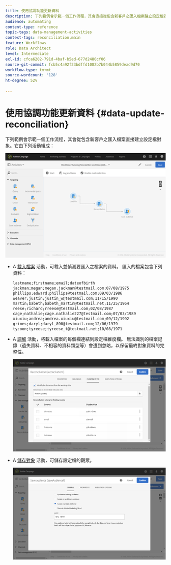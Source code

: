 ```yaml
---
title: 使用協調功能更新資料
description: 下列範例會示範一個工作流程，其會直接從包含新客戶之匯入檔案建立設定檔對象。
audience: automating
content-type: reference
topic-tags: data-management-activities
context-tags: reconciliation,main
feature: Workflows
role: Data Architect
level: Intermediate
exl-id: cfca6202-791d-4baf-b5ed-677d2480cf06
source-git-commit: fcb5c4a92f23bdffd1082b7b044b5859dead9d70
workflow-type: tm+mt
source-wordcount: '128'
ht-degree: 52%

---
```


# 使用協調功能更新資料 {#data-update-reconciliation}

下列範例會示範一個工作流程，其會從包含新客戶之匯入檔案直接建立設定檔對象。它由下列活動組成：

![](assets/identification_example2.png)

* A [載入檔案](../../automating/using/load-file.md) 活動，可載入並偵測要匯入之檔案的資料。 匯入的檔案包含下列資料：

  ```
  lastname;firstname;email;dateofbirth
  jackman;megan;megan.jackman@testmail.com;07/08/1975
  phillips;edward;phillips@testmail.com;09/03/1986
  weaver;justin;justin_w@testmail.com;11/15/1990
  martin;babeth;babeth_martin@testmail.net;11/25/1964
  reese;richard;rreese@testmail.com;02/08/1987
  cage;nathalie;cage.nathalie227@testmail.com;07/03/1989
  xiuxiu;andrea;andrea.xiuxiu@testmail.com;09/12/1992
  grimes;daryl;daryl_890@testmail.com;12/06/1979
  tycoon;tyreese;tyreese_t@testmail.net;10/08/1971
  ```

* A [調解](../../automating/using/reconciliation.md) 活動，將載入檔案的每個欄連結到設定檔維度欄。 無法識別的檔案記錄（遺失資料、不相容的資料類型等）會遭到忽略，以保留最終對象資料的完整性。

  ![](assets/identification_example1.png)

* A [儲存對象](../../automating/using/save-audience.md) 活動，可儲存設定檔的觀眾。

  ![](assets/identification_example3.png)
